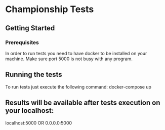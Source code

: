 # Championship Tests

## Getting Started

### Prerequisites

In order to run tests you need to have docker to be installed on your machine.
Make sure port 5000 is not busy with any program.

## Running the tests

To run tests just execute the following command:
docker-compose up

## Results will be available after tests execution on your localhost:
localhost:5000 OR 
0.0.0.0:5000
